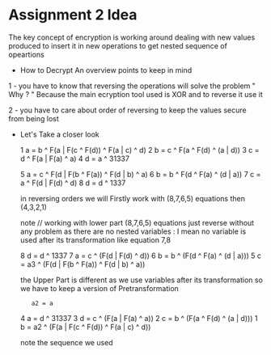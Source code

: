 # Assignment 2 Idea

The key concept of encryption is working around dealing with new values produced to insert it in new operations to get nested sequence of opeartions 

* How to Decrypt
An overview points to keep in mind

1 - you have to know that reversing the operations will solve the problem " Why ? " 
Because the main ecryption tool used is XOR and to reverse it use it 

2 - you have to care about order of reversing to keep the values secure from being lost

* Let's Take a closer look

   1     a = b ^ F(a | F(c ^ F(d)) ^ F(a | c) ^ d)
   2     b = c ^ F(a ^ F(d) ^ (a | d))
   3     c = d ^ F(a | F(a) ^ a)
   4     d = a ^ 31337

   5     a = c ^ F(d | F(b ^ F(a)) ^ F(d | b) ^ a)
   6     b = b ^ F(d ^ F(a) ^ (d | a))
   7     c = a ^ F(d | F(d) ^ d)
   8     d = d ^ 1337
   
   in reversing orders we will 
   Firstly work with (8,7,6,5) equations then (4,3,2,1)
   
   note //
   working with lower part  (8,7,6,5) equations just reverse without any problem 
   as there are no nested variables : I mean no variable is used after its transformation like equation 7,8
   
   8     d = d ^ 1337
   7     a = c ^ (F(d | F(d) ^ d))
   6     b = b ^ (F(d ^ F(a) ^ (d | a)))
   5     c = a3 ^ (F(d | F(b ^ F(a)) ^ F(d | b) ^ a))
   
   the Upper Part is different as we use variables after its transformation 
   so we have to keep a version of Pretransformation 
   
   

         a2 = a

  4      a = d ^ 31337
  3      d = c ^ (F(a | F(a) ^ a))
  2      c = b ^ (F(a ^ F(d) ^ (a | d)))
  1      b = a2 ^ (F(a | F(c ^ F(d)) ^ F(a | c) ^ d))
  
  note the sequence we used 
